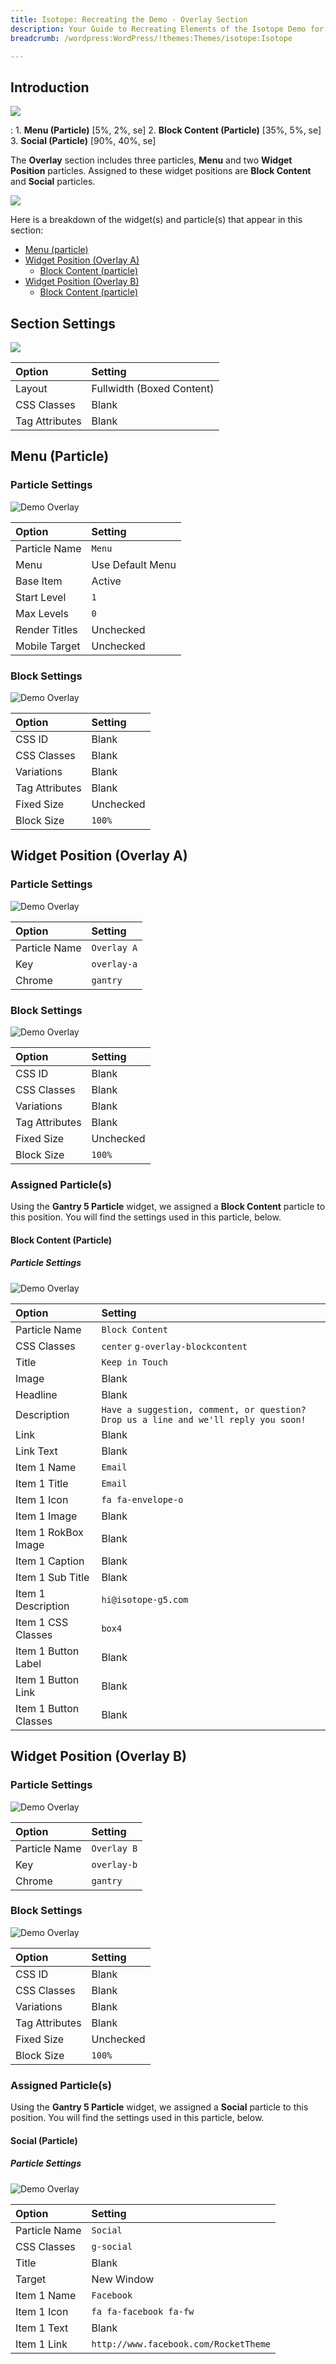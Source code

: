 ```yaml
---
title: Isotope: Recreating the Demo - Overlay Section
description: Your Guide to Recreating Elements of the Isotope Demo for WordPress
breadcrumb: /wordpress:WordPress/!themes:Themes/isotope:Isotope

---
```


## Introduction

![](assets/demo_12.jpeg)

:   1. **Menu (Particle)** [5%, 2%, se]
    2. **Block Content (Particle)** [35%, 5%, se]
    3. **Social (Particle)** [90%, 40%, se]

The **Overlay** section includes three particles, **Menu** and two **Widget Position** particles. Assigned to these widget positions are **Block Content** and **Social** particles.

![](assets/home_overlay.jpeg)

Here is a breakdown of the widget(s) and particle(s) that appear in this section:

* [Menu (particle)](#logo-(particle))
* [Widget Position (Overlay A)](#widget-position-(overlay-a))
	* [Block Content (particle)](#block-content-(particle))
* [Widget Position (Overlay B)](#widget-position-(overlay-b))
	* [Block Content (particle)](#social-(particle))

## Section Settings

![](assets/demo_overlay_settings.jpeg)

| Option           | Setting                   |
| :--------------- | :----------               |
| Layout           | Fullwidth (Boxed Content) |
| CSS Classes      | Blank                     |
| Tag Attributes   | Blank                     |

## Menu (Particle)

### Particle Settings

![Demo Overlay](demo_overlay_1.jpeg)

| Option        | Setting          |
| :-----        | :-----           |
| Particle Name | `Menu`           |
| Menu          | Use Default Menu |
| Base Item     | Active           |
| Start Level   | `1`              |
| Max Levels    | `0`              |
| Render Titles | Unchecked        |
| Mobile Target | Unchecked        |

### Block Settings

![Demo Overlay](demo_overlay_2.jpeg)

| Option         | Setting   |
| :-----         | :-----    |
| CSS ID         | Blank     |
| CSS Classes    | Blank     |
| Variations     | Blank     |
| Tag Attributes | Blank     |
| Fixed Size     | Unchecked |
| Block Size     | `100%`     |

## Widget Position (Overlay A)

### Particle Settings

![Demo Overlay](demo_overlay_4.jpeg)

| Option        | Setting     |
| :-----        | :-----      |
| Particle Name | `Overlay A` |
| Key           | `overlay-a` |
| Chrome        | `gantry`    |

### Block Settings

![Demo Overlay](demo_overlay_5.jpeg)

| Option         | Setting   |
| :-----         | :-----    |
| CSS ID         | Blank     |
| CSS Classes    | Blank     |
| Variations     | Blank     |
| Tag Attributes | Blank     |
| Fixed Size     | Unchecked |
| Block Size     | `100%`     |

### Assigned Particle(s)

Using the **Gantry 5 Particle** widget, we assigned a **Block Content** particle to this position. You will find the settings used in this particle, below.

#### Block Content (Particle)

##### Particle Settings

![Demo Overlay](demo_overlay_6.jpeg)

| Option                | Setting                                                                             |
| :-----                | :-----                                                                              |
| Particle Name         | `Block Content`                                                                     |
| CSS Classes           | `center` `g-overlay-blockcontent`                                                   |
| Title                 | `Keep in Touch`                                                                     |
| Image                 | Blank                                                                               |
| Headline              | Blank                                                                               |
| Description           | `Have a suggestion, comment, or question? Drop us a line and we'll reply you soon!` |
| Link                  | Blank                                                                               |
| Link Text             | Blank                                                                               |
| Item 1 Name           | `Email`                                                                             |
| Item 1 Title          | `Email`                                                                             |
| Item 1 Icon           | `fa fa-envelope-o`                                                                  |
| Item 1 Image          | Blank                                                                               |
| Item 1 RokBox Image   | Blank                                                                               |
| Item 1 Caption        | Blank                                                                               |
| Item 1 Sub Title      | Blank                                                                               |
| Item 1 Description    | `hi@isotope-g5.com`                                                                 |
| Item 1 CSS Classes    | `box4`                                                                              |
| Item 1 Button Label   | Blank                                                                               |
| Item 1 Button Link    | Blank                                                                               |
| Item 1 Button Classes | Blank                                                                               |

## Widget Position (Overlay B)

### Particle Settings

![Demo Overlay](demo_overlay_7.jpeg)

| Option        | Setting    |
| :-----        | :-----     |
| Particle Name | `Overlay B` |
| Key           | `overlay-b` |
| Chrome        | `gantry`   |

### Block Settings

![Demo Overlay](demo_overlay_8.jpeg)

| Option         | Setting   |
| :-----         | :-----    |
| CSS ID         | Blank     |
| CSS Classes    | Blank     |
| Variations     | Blank     |
| Tag Attributes | Blank     |
| Fixed Size     | Unchecked |
| Block Size     | `100%`    |

### Assigned Particle(s)

Using the **Gantry 5 Particle** widget, we assigned a **Social** particle to this position. You will find the settings used in this particle, below.

#### Social (Particle)

##### Particle Settings

![Demo Overlay](demo_overlay_9.jpeg)

| Option        | Setting                               |
| :-----        | :-----                                |
| Particle Name | `Social`                              |
| CSS Classes   | `g-social`                            |
| Title         | Blank                                 |
| Target        | New Window                            |
| Item 1 Name   | `Facebook`                            |
| Item 1 Icon   | `fa fa-facebook fa-fw`                |
| Item 1 Text   | Blank                                 |
| Item 1 Link   | `http://www.facebook.com/RocketTheme` |